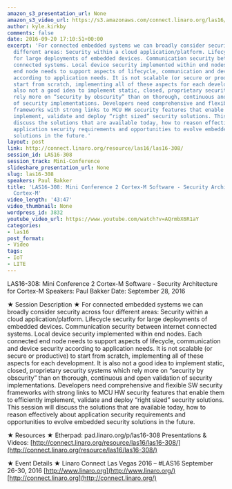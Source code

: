 ```yaml
---
amazon_s3_presentation_url: None
amazon_s3_video_url: https://s3.amazonaws.com/connect.linaro.org/las16/Videos/Wednesday/LAS16-308%20Mini%20Conference%202%20Cortex-M%20Software%20-%20Security%20Architecture.mp4
author: kyle.kirkby
comments: false
date: 2016-09-20 17:10:51+00:00
excerpt: 'For connected embedded systems we can broadly consider security across four
  different areas: Security within a cloud application/platform. Lifecycle security
  for large deployments of embedded devices. Communication security between internet
  connected systems. Local device security implemented within end nodes. Each connected
  end node needs to support aspects of lifecycle, communication and device security
  according to application needs. It is not scalable (or secure or productive) to
  start from scratch, implementing all of these aspects for each development. It is
  also not a good idea to implement static, closed, proprietary security systems which
  rely more on “security by obscurity” than on thorough, continuous and open validation
  of security implementations. Developers need comprehensive and flexible SW security
  frameworks with strong links to MCU HW security features that enable them to efficiently
  implement, validate and deploy “right sized” security solutions. This session will
  discuss the solutions that are available today, how to reason effectively about
  application security requirements and opportunities to evolve embedded security
  solutions in the future.'
layout: post
link: http://connect.linaro.org/resource/las16/las16-308/
session_id: LAS16-308
session_track: Mini-Conference
slideshare_presentation_url: None
slug: las16-308
speakers: Paul Bakker
title: 'LAS16-308: Mini Conference 2 Cortex-M Software - Security Architecture for
  Cortex-M'
video_length: '43:47'
video_thumbnail: None
wordpress_id: 3832
youtube_video_url: https://www.youtube.com/watch?v=AQrmbX6R1aY
categories:
- las16
post_format:
- Video
tags:
- IoT
- LITE
---
```


LAS16-308: Mini Conference 2 Cortex-M Software - Security Architecture for Cortex-M
Speakers: Paul Bakker
Date: September 28, 2016

★ Session Description ★
For connected embedded systems we can broadly consider security across four different areas: Security within a cloud application/platform. Lifecycle security for large deployments of embedded devices. Communication security between internet connected systems. Local device security implemented within end nodes. Each connected end node needs to support aspects of lifecycle, communication and device security according to application needs. It is not scalable (or secure or productive) to start from scratch, implementing all of these aspects for each development. It is also not a good idea to implement static, closed, proprietary security systems which rely more on “security by obscurity” than on thorough, continuous and open validation of security implementations. Developers need comprehensive and flexible SW security frameworks with strong links to MCU HW security features that enable them to efficiently implement, validate and deploy “right sized” security solutions. This session will discuss the solutions that are available today, how to reason effectively about application security requirements and opportunities to evolve embedded security solutions in the future.

★ Resources ★
Etherpad: pad.linaro.org/p/las16-308
Presentations & Videos: [http://connect.linaro.org/resource/las16/las16-308/](http://connect.linaro.org/resource/las16/las16-308/)

★ Event Details ★
Linaro Connect Las Vegas 2016 – #LAS16
September 26-30, 2016
[http://www.linaro.org](http://www.linaro.org/)
[http://connect.linaro.org](http://connect.linaro.org/)
